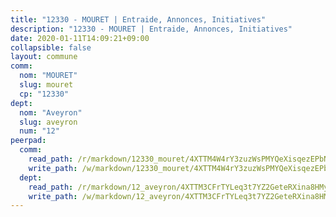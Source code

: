 ```yaml
---
title: "12330 - MOURET | Entraide, Annonces, Initiatives"
description: "12330 - MOURET | Entraide, Annonces, Initiatives"
date: 2020-01-11T14:09:21+09:00
collapsible: false
layout: commune
comm:
  nom: "MOURET"
  slug: mouret
  cp: "12330"
dept:
  nom: "Aveyron"
  slug: aveyron
  num: "12"
peerpad:
  comm:
    read_path: /r/markdown/12330_mouret/4XTTM4W4rY3zuzWsPMYQeXisqezEPbNqrunttgRsCp42zemBY
    write_path: /w/markdown/12330_mouret/4XTTM4W4rY3zuzWsPMYQeXisqezEPbNqrunttgRsCp42zemBY-K3TgUxN6Ag5Kq5mg3sapMMC7XfxBayb3YjMMe3XLh9iKaZ6bAe5CNwc9PpR6sArbRAhwkx1CAakh3mu3Bx3MK2oKz36RJWY6qovBykWpCE9ASmfTi1AqGP99fMwaBYgyRxBYnjT8
  dept:
    read_path: /r/markdown/12_aveyron/4XTTM3CFrTYLeq3t7YZ2GeteRXina8HMy585xLdATaEm28gJq
    write_path: /w/markdown/12_aveyron/4XTTM3CFrTYLeq3t7YZ2GeteRXina8HMy585xLdATaEm28gJq-K3TgUfu3tdsvnJNzfCjLcQBm4uQ83gag77qnaAo9pjUvbpQyfAVAxJdyULKffeJFVcGHHVraYZNVQhiGBeBUKBFLy2Vr8dapgU6tQCmoJQ6dgnoqRGmK9bSxqhW9VArfxRuTPcgV
---
```



